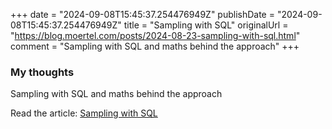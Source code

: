 +++
date = "2024-09-08T15:45:37.254476949Z"
publishDate = "2024-09-08T15:45:37.254476949Z"
title = "Sampling with SQL"
originalUrl = "https://blog.moertel.com/posts/2024-08-23-sampling-with-sql.html"
comment = "Sampling with SQL and maths behind the approach"
+++

### My thoughts

Sampling with SQL and maths behind the approach

Read the article: [Sampling with SQL](https://blog.moertel.com/posts/2024-08-23-sampling-with-sql.html)

